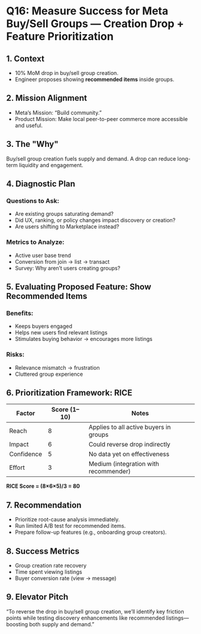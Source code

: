 # Q16: Measure Success for Meta Buy/Sell Groups — Creation Drop + Feature Prioritization

## 1. Context
- 10% MoM drop in buy/sell group creation.
- Engineer proposes showing **recommended items** inside groups.

## 2. Mission Alignment
- Meta’s Mission: “Build community.”
- Product Mission: Make local peer-to-peer commerce more accessible and useful.

## 3. The "Why"
Buy/sell group creation fuels supply and demand. A drop can reduce long-term liquidity and engagement.

## 4. Diagnostic Plan
### Questions to Ask:
- Are existing groups saturating demand?
- Did UX, ranking, or policy changes impact discovery or creation?
- Are users shifting to Marketplace instead?

### Metrics to Analyze:
- Active user base trend
- Conversion from join → list → transact
- Survey: Why aren’t users creating groups?

## 5. Evaluating Proposed Feature: Show Recommended Items

### Benefits:
- Keeps buyers engaged
- Helps new users find relevant listings
- Stimulates buying behavior → encourages more listings

### Risks:
- Relevance mismatch → frustration
- Cluttered group experience

## 6. Prioritization Framework: RICE

| Factor      | Score (1–10) | Notes                                     |
|-------------|--------------|-------------------------------------------|
| Reach       | 8            | Applies to all active buyers in groups    |
| Impact      | 6            | Could reverse drop indirectly             |
| Confidence  | 5            | No data yet on effectiveness              |
| Effort      | 3            | Medium (integration with recommender)     |

**RICE Score = (8×6×5)/3 = 80**

## 7. Recommendation
- Prioritize root-cause analysis immediately.
- Run limited A/B test for recommended items.
- Prepare follow-up features (e.g., onboarding group creators).

## 8. Success Metrics
- Group creation rate recovery
- Time spent viewing listings
- Buyer conversion rate (view → message)

## 9. Elevator Pitch
“To reverse the drop in buy/sell group creation, we’ll identify key friction points while testing discovery enhancements like recommended listings—boosting both supply and demand.”
